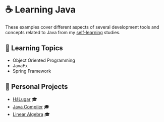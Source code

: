 # ☕ Learning Java

These examples cover different aspects of several development tools and concepts related to Java from my [self-learning](https://github.com/DanielBrito/self-learning) studies.

## :bookmark_tabs: Learning Topics

- Object Oriented Programming
- JavaFx
- Spring Framework
  

## :rocket: Personal Projects

- [HáLugar](https://github.com/HaLugar) :mortar_board:
- [Java Compiler](https://github.com/DanielBrito/ufc/tree/master/Compiladores) :mortar_board:
- [Linear Algebra](https://github.com/DanielBrito/ufc/tree/master/%C3%81lgebra%20Linear) :mortar_board:
